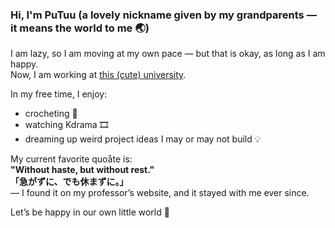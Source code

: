 ### Hi, I'm PuTuu (a lovely nickname given by my grandparents — it means the world to me 🌏)

I am lazy, so I am moving at my own pace — but that is okay, as long as I am happy.  
Now, I am working at [this (cute) university](https://www.akita-u.ac.jp/eng/).

In my free time, I enjoy:  
- crocheting 🧶
- watching Kdrama 🎞️  
- dreaming up weird project ideas I may or may not build 💡

My current favorite quoåte is:  
**"Without haste, but without rest."**  
**「急がずに、でも休まずに。」**  
— I found it on my professor’s website, and it stayed with me ever since.

Let’s be happy in our own little world 🌷